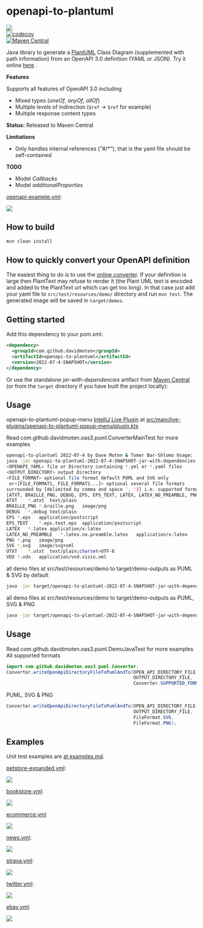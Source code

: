 # openapi-to-plantuml

<a href="https://github.com/davidmoten/openapi-to-plantuml/actions/workflows/ci.yml"><img src="https://github.com/davidmoten/openapi-to-plantuml/actions/workflows/ci.yml/badge.svg"/></a><br/>
[![codecov](https://codecov.io/gh/davidmoten/openapi-to-plantuml/branch/main/graph/badge.svg)](https://codecov.io/gh/davidmoten/openapi-to-plantuml)<br/>
[![Maven Central](https://maven-badges.herokuapp.com/maven-central/com.github.davidmoten/openapi-to-plantuml/badge.svg?style=flat)](https://maven-badges.herokuapp.com/maven-central/com.github.davidmoten/openapi-to-plantuml)<br/>

Java library to generate a [PlantUML](https://plantuml.com) Class Diagram (supplemented with path information) from an
OpenAPI 3.0 definition (YAML or JSON). Try it online [here](https://openapi-to-puml.davidmoten.org/prod/site/index.html)
.

**Features**

Supports all features of OpenAPI 3.0 including

* Mixed types (*oneOf*, *anyOf*, *allOf*)
* Multiple levels of indirection (`$ref` -> `$ref` for example)
* Multiple response content types

**Status:** Released to Maven Central

**Limitations**

* Only handles internal references ("#/*"), that is the yaml file should be self-contained

**TODO**

* Model *Callbacks*
* Model *additionalProperties*

[openapi-example.yml](src/test/resources/openapi-example.yml):

<img style="background-color:white" src="src/test/resources/outputs/openapi-example.puml.svg"/>

## How to build

```bash
mvn clean install
```

## How to quickly convert your OpenAPI definition

The easiest thing to do is to use the [online converter](https://openapi-to-puml.davidmoten.org/prod/site/index.html).
If your definition is large then PlantText may refuse to render it (the Plant UML text is encoded and added to the
PlantText url which can get too long). In that case just add your yaml file to `src/test/resources/demo/` directory and
run `mvn test`. The generated image will be saved in `target/demos`.

## Getting started

Add this dependency to your pom.xml:

```xml
<dependency>
  <groupId>com.github.davidmoten</groupId>
  <artifactId>openapi-to-plantuml</artifactId>
  <version>2022-07-4-SNAPSHOT</version>
</dependency>
```

Or use the standalone *jar-with-dependencies* artifact
from [Maven Central](https://search.maven.org/search?q=g:com.github.davidmoten%20AND%20a:openapi-to-plantuml) (or from
the `target` directory if you have built the project locally):

## Usage

openapi-to-plantuml-popup-menu [IntelliJ Live Plugin](https://plugins.jetbrains.com/plugin/7282-liveplugin) at
[src/main/live-plugins/openapi-to-plantuml-popup-menu/plugin.kts](src/main/live-plugins/openapi-to-plantuml-popup-menu/plugin.kts)

Read com.github.davidmoten.oas3.puml.ConverterMainTest for more examples

```bash
openapi-to-plantuml 2022-07-4 by Dave Moten & Tomer Bar-Shlomo Usage:
java -jar openapi-to-plantuml-2022-07-4-SNAPSHOT-jar-with-dependencies.jar <OPENAPI_YAML> <OUTPUT_DIRECTORY> <FILE_FORMAT>|<[FILE_FORMAT1, FILE_FORMAT1...]>
<OPENAPI_YAML> file or Directory containing *.yml or *.yaml files
<OUTPUT_DIRECTORY> output Directory
<FILE_FORMAT> optional file format default PUML and SVG only
 or<[FILE_FORMAT1, FILE_FORMAT1...]> optional several file formats
surrounded by [delimited by comma and space ', ')] i.e. supported formats are:
[ATXT, BRAILLE_PNG, DEBUG, EPS, EPS_TEXT, LATEX, LATEX_NO_PREAMBLE, PNG, SVG, UTXT, VDX]
ATXT	*.atxt	text/plain
BRAILLE_PNG	*.braille.png	image/png
DEBUG	*.debug	text/plain
EPS	*.eps	application/postscript
EPS_TEXT	*.eps.text.eps	application/postscript
LATEX	*.latex	application/x-latex
LATEX_NO_PREAMBLE	*.latex.no.preamble.latex	application/x-latex
PNG	*.png	image/png
SVG	*.svg	image/svg+xml
UTXT	*.utxt	text/plain;charset=UTF-8
VDX	*.vdx	application/vnd.visio.xml
```

all demo files at src/test/resources/demo to target/demo-outputs as PUML & SVG by default

```bash
java -jar target/openapi-to-plantuml-2022-07-4-SNAPSHOT-jar-with-dependencies.jar src/test/resources/demo target/demo-outputs
```

all demo files at src/test/resources/demo to target/demo-outputs as PUML, SVG & PNG

```bash
java -jar target/openapi-to-plantuml-2022-07-4-SNAPSHOT-jar-with-dependencies.jar src/test/resources/demo target/demo-outputs "[SVG, PNG]"
```

## Usage

Read com.github.davidmoten.oas3.puml.DemoJavaTest for more examples All supported formats

```java
import com.github.davidmoten.oas3.puml.Converter;
Converter.writeOpenApiDirectoryFileToPumlAndTo(OPEN_API_DIRECTORY_FILE,
                                               OUTPUT_DIRECTORY_FILE,
                                               Converter.SUPPORTED_FORMATS);
```

PUML, SVG & PNG

```java
Converter.writeOpenApiDirectoryFileToPumlAndTo(OPEN_API_DIRECTORY_FILE,
                                               OUTPUT_DIRECTORY_FILE,
                                               FileFormat.SVG,
                                               FileFormat.PNG);
```

## Examples

Unit test examples are [at examples.md](./examples.md).

[petstore-expanded.yml](src/test/resources/inputs/petstore-expanded.yml):

<img src="src/test/resources/outputs/petstore-expanded.puml.svg"/>

[bookstore.yml](src/test/resources/demos/bookstore.yml):

<img src="src/test/resources/demo-outputs/bookstore.puml.svg"/>

[ecommerce.yml](src/test/resources/demos/ecommerce.yml)

<img src="src/test/resources/demo-outputs/ecommerce.puml.svg"/>

[news.yml](src/test/resources/demos/news.yml):

<img src="src/test/resources/demo-outputs/news.puml.svg"/>

[strava.yml](src/test/resources/demos/strava.yml):

<img src="src/test/resources/demo-outputs/strava.puml.svg"/>

[twitter.yml](src/test/resources/demos/twitter.yml):

<img src="src/test/resources/demo-outputs/twitter.puml.svg"/>

[ebay.yml](src/test/resources/demos/ebay.yml):

<img src="src/test/resources/demo-outputs/ebay.puml.svg"/>

